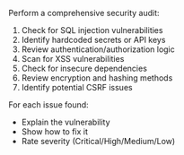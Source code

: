 Perform a comprehensive security audit:

1. Check for SQL injection vulnerabilities
2. Identify hardcoded secrets or API keys
3. Review authentication/authorization logic
4. Scan for XSS vulnerabilities
5. Check for insecure dependencies
6. Review encryption and hashing methods
7. Identify potential CSRF issues

For each issue found:
- Explain the vulnerability
- Show how to fix it
- Rate severity (Critical/High/Medium/Low)